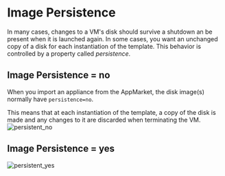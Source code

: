 # Image Persistence

In many cases, changes to a VM's disk should survive a shutdown an be present when it is launched again.
In some cases, you want an unchanged copy of a disk for each instantiation of the template. This behavior is controlled by a property called _persistence_.

## Image Persistence = no

When you import an appliance from the AppMarket, the disk image(s) normally have `persistence=no`.

This means that at each instantiation of the template, a copy of the disk is made and any changes to it are discarded when terminating the VM.
![persistent_no](https://doc.hpccloud.surfsara.nl/oortdoc/docs/uploads/707dc6b9bad33fa149319adc1dd46548/persistent_no.png)

## Image Persistence = yes

![persistent_yes](https://doc.hpccloud.surfsara.nl/oortdoc/docs/uploads/1608055fdce0fe9e41cc10176dbb9554/persistent_yes.png)
